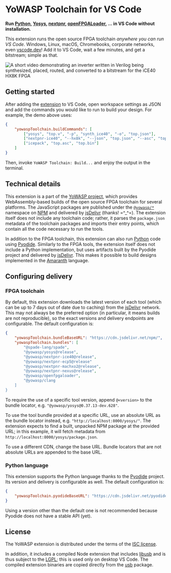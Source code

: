 # YoWASP Toolchain for VS Code

**Run [Python][], [Yosys][], [nextpnr][], [openFPGALoader][], ... in VS Code without installation.**

This extension runs the open source FPGA toolchain *anywhere you can run VS Code*. Windows, Linux, macOS, Chromebooks, corporate networks, even [vscode.dev][]! Add it to VS Code, wait a few minutes, and get a bitstream; simple as that.

![A short video demonstrating an inverter written in Verilog being synthesized, placed, routed, and converted to a bitstream for the iCE40 HX8K FPGA](demo.gif)

[python]: https://python.org/
[yosys]: https://github.com/YosysHQ/yosys
[nextpnr]: https://github.com/YosysHQ/nextpnr
[openFPGALoader]: https://github.com/trabucayre/openFPGALoader
[vscode.dev]: https://vscode.dev

## Getting started

After adding the [extension][] to VS Code, open workspace settings as JSON and add the commands you would like to run to build your design. For example, the demo above uses:

```json
{
    "yowaspToolchain.buildCommands": [
        ["yosys", "top.v", "-p", "synth_ice40", "-o", "top.json"],
        ["nextpnr-ice40", "--hx8k", "--json", "top.json", "--asc", "top.asc"],
        ["icepack", "top.asc", "top.bin"]
    ]
}
```

Then, invoke `YoWASP Toolchain: Build...` and enjoy the output in the terminal.

[extension]: https://marketplace.visualstudio.com/items?itemName=yowasp.toolchain

## Technical details

This extension is a part of the [YoWASP project][yowasp], which provides WebAssembly-based builds of the open source FPGA toolchain for several platforms. The JavaScript packages are published under the [`@yowasp/*`][yowasp-npm] namespace on [NPM][] and delivered by [jsDelivr][] (thanks! =^_^=). The extension itself does not include any toolchain code; rather, it parses the `package.json` metadata of the toolchain packages and imports their entry points, which contain all the code necessary to run the tools.

In addition to the FPGA toolchain, this extension can also run [Python][] code using [Pyodide][]. Similarly to the FPGA tools, the extension itself does not include a Python implementation, but uses artifacts built by the Pyodide project and delivered by [jsDelivr][]. This makes it possible to build designs implemented in the [Amaranth][] language.

[yowasp]: https://yowasp.org
[yowasp-npm]: https://npmjs.org/org/yowasp
[npm]: https://npmjs.org/
[jsdelivr]: https://www.jsdelivr.com/
[pyodide]: https://pyodide.org/
[amaranth]: https://amaranth-lang.org/

## Configuring delivery

### FPGA toolchain

By default, this extension downloads the latest version of each tool (which can be up to 7 days out of date due to caching) from the [jsDelivr][] network. This may not always be the preferred option (in particular, it means builds are not reproducible), so the exact versions and delivery endpoints are configurable. The default configuration is:

```json
{
    "yowaspToolchain.bundleBaseURL": "https://cdn.jsdelivr.net/npm/",
    "yowaspToolchain.bundles": [
        "@spade-lang/spade",
        "@yowasp/yosys@release",
        "@yowasp/nextpnr-ice40@release",
        "@yowasp/nextpnr-ecp5@release"
        "@yowasp/nextpnr-machxo2@release",
        "@yowasp/nextpnr-nexus@release",
        "@yowasp/openfpgaloader",
        "@yowasp/clang
    ]
}
```

To require the use of a specific tool version, append `@<version>` to the bundle locator, e.g. `"@yowasp/yosys@0.37.13-dev.628"`.

To use the tool bundle provided at a specific URL, use an absolute URL as the bundle locator instead, e.g. `"http://localhost:8000/yosys/"`. The extension expects to find a built, unpacked NPM package at the provided URL; in this example, it will fetch metadata from `http://localhost:8000/yosys/package.json`.

To use a different CDN, change the base URL. Bundle locators that are not absolute URLs are appended to the base URL.

[@yowasp]: https://npmjs.com/org/yowasp

### Python language

This extension supports the Python language thanks to the [Pyodide][] project. Its version and delivery is configurable as well. The default configuration is:

```json
{
    "yowaspToolchain.pyodideBaseURL": "https://cdn.jsdelivr.net/pyodide/v0.24.1/"
}
```

Using a version other than the default one is not recommended because Pyodide does not have a stable API (yet).

## License

The YoWASP extension is distributed under the terms of the [ISC license](LICENSE.txt).

In addition, it includes a compiled Node extension that includes [libusb](https://github.com/libusb/libusb) and is thus subject to the [LGPL](https://github.com/libusb/libusb/blob/master/COPYING); this is used only on desktop VS Code. The compiled extension binaries are copied directly from the [usb](https://www.npmjs.com/package/usb) package.
